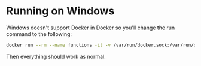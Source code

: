 # Running on Windows

Windows doesn't support Docker in Docker so you'll change the run command to the following:

```sh
docker run --rm --name functions -it -v /var/run/docker.sock:/var/run/docker.sock -v $PWD/data:/app/data -p 8080:8080 iron/functions
```

Then everything should work as normal. 
